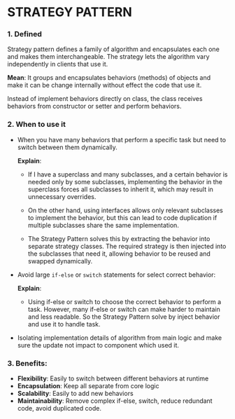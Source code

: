 # STRATEGY PATTERN

### 1. Defined

Strategy pattern defines a family of algorithm and encapsulates each one and makes them interchangeable.
The strategy lets the algorithm vary independently in clients that use it.

**Mean**:
It groups and encapsulates behaviors (methods) of objects and make it can be change internally without effect the code
that use it.

Instead of implement behaviors directly on class, the class receives behaviors from constructor or setter and perform
behaviors.

### 2. When to use it

* When you have many behaviors that perform a specific task but need to switch between them dynamically.

  **Explain**:

    * If I have a superclass and many subclasses, and a certain behavior is needed only by some subclasses, implementing
      the behavior in the superclass forces all subclasses to inherit it, which may result in unnecessary overrides.

    * On the other hand, using interfaces allows only relevant subclasses to implement the behavior, but this can lead
      to code duplication if multiple subclasses share the same implementation.

    * The Strategy Pattern solves this by extracting the behavior into separate strategy classes. The required strategy
      is then injected into the subclasses that need it, allowing behavior to be reused and swapped dynamically.


* Avoid large `if-else` or `switch` statements for select correct behavior:

  **Explain**:

    * Using if-else or switch to choose the correct behavior to perform a task. However, many if-else or switch can make
      harder to maintain and less readable. So the Strategy Pattern solve by inject behavior and use it to handle task.


* Isolating implementation details of algorithm from main logic and make sure the update not impact to component which
  used it.

### 3. Benefits:

* **Flexibility**: Easily to switch between different behaviors at runtime
* **Encapsulation**: Keep all separate from core logic
* **Scalability**: Easily to add new behaviors
* **Maintainability**: Remove complex if-else, switch, reduce redundant code, avoid duplicated code. 